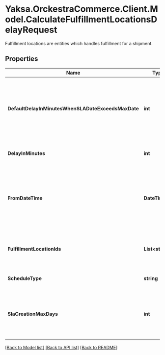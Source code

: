 # Yaksa.OrckestraCommerce.Client.Model.CalculateFulfillmentLocationsDelayRequest
Fulfillment locations are entities which handles fulfillment for a shipment.

## Properties

Name | Type | Description | Notes
------------ | ------------- | ------------- | -------------
**DefaultDelayInMinutesWhenSLADateExceedsMaxDate** | **int** | The default delay in minutes when the SLA time exceeds the max days (Default is 5). | 
**DelayInMinutes** | **int** | The delay to be used in the calculation. | 
**FromDateTime** | **DateTime** | The UTC date time the expiry delay would be calculated from. If null, UTC now will be used. | [optional] 
**FulfillmentLocationIds** | **List&lt;string&gt;** | the unique identifier of the Fulfillment locations to calculate. | 
**ScheduleType** | **string** | The schedule type to use. | [optional] 
**SlaCreationMaxDays** | **int** | The number of days the SLA can extend into the future (Default is 30). | 

[[Back to Model list]](../README.md#documentation-for-models) [[Back to API list]](../README.md#documentation-for-api-endpoints) [[Back to README]](../README.md)

